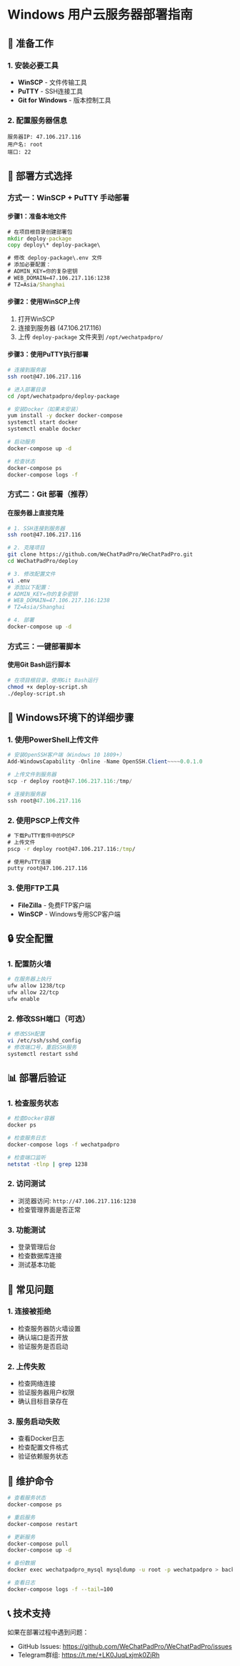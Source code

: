# Windows 用户云服务器部署指南

## 🔧 准备工作

### 1. 安装必要工具
- **WinSCP** - 文件传输工具
- **PuTTY** - SSH连接工具
- **Git for Windows** - 版本控制工具

### 2. 配置服务器信息
```
服务器IP: 47.106.217.116
用户名: root
端口: 22
```

## 🚀 部署方式选择

### 方式一：WinSCP + PuTTY 手动部署

#### 步骤1：准备本地文件
```cmd
# 在项目根目录创建部署包
mkdir deploy-package
copy deploy\* deploy-package\

# 修改 deploy-package\.env 文件
# 添加必要配置：
# ADMIN_KEY=你的复杂密钥
# WEB_DOMAIN=47.106.217.116:1238
# TZ=Asia/Shanghai
```

#### 步骤2：使用WinSCP上传
1. 打开WinSCP
2. 连接到服务器 (47.106.217.116)
3. 上传 `deploy-package` 文件夹到 `/opt/wechatpadpro/`

#### 步骤3：使用PuTTY执行部署
```bash
# 连接到服务器
ssh root@47.106.217.116

# 进入部署目录
cd /opt/wechatpadpro/deploy-package

# 安装Docker（如果未安装）
yum install -y docker docker-compose
systemctl start docker
systemctl enable docker

# 启动服务
docker-compose up -d

# 检查状态
docker-compose ps
docker-compose logs -f
```

### 方式二：Git 部署（推荐）

#### 在服务器上直接克隆
```bash
# 1. SSH连接到服务器
ssh root@47.106.217.116

# 2. 克隆项目
git clone https://github.com/WeChatPadPro/WeChatPadPro.git
cd WeChatPadPro/deploy

# 3. 修改配置文件
vi .env
# 添加以下配置：
# ADMIN_KEY=你的复杂密钥
# WEB_DOMAIN=47.106.217.116:1238
# TZ=Asia/Shanghai

# 4. 部署
docker-compose up -d
```

### 方式三：一键部署脚本

#### 使用Git Bash运行脚本
```bash
# 在项目根目录，使用Git Bash运行
chmod +x deploy-script.sh
./deploy-script.sh
```

## 🔧 Windows环境下的详细步骤

### 1. 使用PowerShell上传文件
```powershell
# 安装OpenSSH客户端（Windows 10 1809+）
Add-WindowsCapability -Online -Name OpenSSH.Client~~~~0.0.1.0

# 上传文件到服务器
scp -r deploy root@47.106.217.116:/tmp/

# 连接到服务器
ssh root@47.106.217.116
```

### 2. 使用PSCP上传文件
```cmd
# 下载PuTTY套件中的PSCP
# 上传文件
pscp -r deploy root@47.106.217.116:/tmp/

# 使用PuTTY连接
putty root@47.106.217.116
```

### 3. 使用FTP工具
- **FileZilla** - 免费FTP客户端
- **WinSCP** - Windows专用SCP客户端

## 🔒 安全配置

### 1. 配置防火墙
```bash
# 在服务器上执行
ufw allow 1238/tcp
ufw allow 22/tcp
ufw enable
```

### 2. 修改SSH端口（可选）
```bash
# 修改SSH配置
vi /etc/ssh/sshd_config
# 修改端口号，重启SSH服务
systemctl restart sshd
```

## 📊 部署后验证

### 1. 检查服务状态
```bash
# 检查Docker容器
docker ps

# 检查服务日志
docker-compose logs -f wechatpadpro

# 检查端口监听
netstat -tlnp | grep 1238
```

### 2. 访问测试
- 浏览器访问: `http://47.106.217.116:1238`
- 检查管理界面是否正常

### 3. 功能测试
- 登录管理后台
- 检查数据库连接
- 测试基本功能

## 🚨 常见问题

### 1. 连接被拒绝
- 检查服务器防火墙设置
- 确认端口是否开放
- 验证服务是否启动

### 2. 上传失败
- 检查网络连接
- 验证服务器用户权限
- 确认目标目录存在

### 3. 服务启动失败
- 查看Docker日志
- 检查配置文件格式
- 验证依赖服务状态

## 🔧 维护命令

```bash
# 查看服务状态
docker-compose ps

# 重启服务
docker-compose restart

# 更新服务
docker-compose pull
docker-compose up -d

# 备份数据
docker exec wechatpadpro_mysql mysqldump -u root -p wechatpadpro > backup.sql

# 查看日志
docker-compose logs -f --tail=100
```

## 📞 技术支持

如果在部署过程中遇到问题：
- GitHub Issues: https://github.com/WeChatPadPro/WeChatPadPro/issues
- Telegram群组: https://t.me/+LK0JuqLxjmk0ZjRh 
